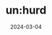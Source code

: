 ---  
layout: startup_page  
title: "un:hurd"  
id: "unhurdmusic.com"  
permalink: "/unhurdunhurdmusic.com03042024/"  
website: "https://www.unhurdmusic.com/"  
funding_round: "Strategic Funding"  
funding_amount: "$100K"  
investors: "Willard Ahdritz (Ahdritz & Co.), Hazel Savage, Mr Eazi (Zagadat Capital), Sam Feld"  
about: "un:hurd is a musictech platform using proprietary technology and AI to create impactful marketing campaigns for artists and labels. It offers a centralized ecosystem for creation, analysis, and promotion, boasting over 70,000 artists and generating 81 million Spotify streams in 2023."  
markets: "Musictech, AI, Marketing, Music"  
hq: "London, England, United Kingdom"  
founded_year: "2019"  
linkedin: "https://www.linkedin.com/company/unhurdmusic"  
twitter: "https://twitter.com/UnHurd_"  
instagram: ""  
facebook: "https://www.facebook.com/UnHurd"  
crunchbase: "https://www.crunchbase.com/organization/unhurd"  
pitchbook: "https://pitchbook.com/profiles/company/469067-86"  

date_display: "04-Mar-2024"  
date: "2024-03-04"

# SEO Optimization  
meta_title: "un:hurd - Strategic Funding Funding ($100K)"  
meta_description: "un:hurd, un:hurd is a musictech platform using proprietary technology and AI to create impactful marketing campaigns for artists and labels. It offers a centra..."  
meta_keywords: "un:hurd, Musictech, AI, Marketing, Music, Strategic Funding funding"  
canonical_url: "https://startup.projectstartups.com/unhurdunhurdmusic.com03042024/"  
---